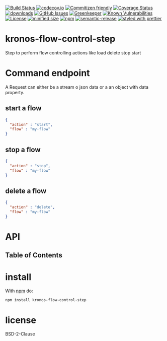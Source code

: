 [![Build Status](https://secure.travis-ci.org/Kronos-Integration/kronos-flow-control-step.png)](http://travis-ci.org/Kronos-Integration/kronos-flow-control-step)
[![codecov.io](http://codecov.io/github/Kronos-Integration/kronos-flow-control-step/coverage.svg?branch=master)](http://codecov.io/github/Kronos-Integration/kronos-flow-control-step?branch=master)
[![Commitizen friendly](https://img.shields.io/badge/commitizen-friendly-brightgreen.svg)](http://commitizen.github.io/cz-cli/)
[![Coverage Status](https://coveralls.io/repos/Kronos-Integration/kronos-flow-control-step/badge.svg)](https://coveralls.io/r/Kronos-Integration/kronos-flow-control-step)
[![downloads](http://img.shields.io/npm/dm/kronos-flow-control-step.svg?style=flat-square)](https://npmjs.org/package/kronos-flow-control-step)
[![GitHub Issues](https://img.shields.io/github/issues/Kronos-Integration/kronos-flow-control-step.svg?style=flat-square)](https://github.com/Kronos-Integration/kronos-flow-control-step/issues)
[![Greenkeeper](https://badges.greenkeeper.io/Kronos-Integration/kronos-flow-control-step.svg)](https://greenkeeper.io/)
[![Known Vulnerabilities](https://snyk.io/test/github/Kronos-Integration/kronos-flow-control-step/badge.svg)](https://snyk.io/test/github/Kronos-Integration/kronos-flow-control-step)
[![License](https://img.shields.io/badge/License-BSD%203--Clause-blue.svg)](https://opensource.org/licenses/BSD-3-Clause)
[![minified size](https://badgen.net/bundlephobia/min/kronos-flow-control-step)](https://bundlephobia.com/result?p=kronos-flow-control-step)
[![npm](https://img.shields.io/npm/v/kronos-flow-control-step.svg)](https://www.npmjs.com/package/kronos-flow-control-step)
[![semantic-release](https://img.shields.io/badge/%20%20%F0%9F%93%A6%F0%9F%9A%80-semantic--release-e10079.svg)](https://github.com/Kronos-Integration/kronos-flow-control-step)
[![styled with prettier](https://img.shields.io/badge/styled_with-prettier-ff69b4.svg)](https://github.com/prettier/prettier)

# kronos-flow-control-step

Step to perform flow controlling actions like load delete stop start

# Command endpoint

A Request can either be a stream o json data or a an object with data property.

## start a flow

```json
{
  "action" : "start",
  "flow" : "my-flow"
}
```

## stop a flow

```json
{
  "action" : "stop",
  "flow" : "my-flow"
}
```

## delete a flow

```json
{
  "action" : "delete",
  "flow" : "my-flow"
}
```

# API

<!-- Generated by documentation.js. Update this documentation by updating the source code. -->

## Table of Contents

# install

With [npm](http://npmjs.org) do:

```shell
npm install kronos-flow-control-step
```

# license

BSD-2-Clause
